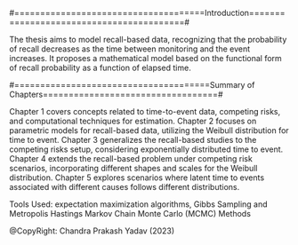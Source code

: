#=====================================Introduction=========================================#

The thesis aims to model recall-based data, recognizing that the probability of recall decreases as the time between monitoring and the event increases. 
It proposes a mathematical model based on the functional form of recall probability as a function of elapsed time.

#======================================Summary of Chapters==================================#

Chapter 1 covers concepts related to time-to-event data, competing risks, and computational techniques for estimation. 
Chapter 2 focuses on parametric models for recall-based data, utilizing the Weibull distribution for time to event. 
Chapter 3 generalizes the recall-based studies to the competing risks setup, considering exponentially distributed time to event. 
Chapter 4 extends the recall-based problem under competing risk scenarios, incorporating different shapes and scales for the Weibull distribution. 
Chapter 5 explores scenarios where latent time to events associated with different causes follows different distributions.

Tools Used: expectation maximization algorithms, Gibbs Sampling and Metropolis Hastings Markov Chain Monte Carlo (MCMC) Methods

@CopyRight: Chandra Prakash Yadav (2023)

